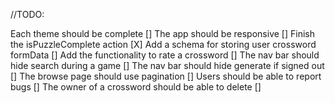 //TODO:

Each theme should be complete []
The app should be responsive []
Finish the isPuzzleComplete action [X]
Add a schema for storing user crossword formData []
Add the functionality to rate a crossword []
The nav bar should hide search during a game []
The nav bar should hide generate if signed out []
The browse page should use pagination []
Users should be able to report bugs []
The owner of a crossword should be able to delete []
